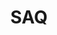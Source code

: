 ---
title: SAQ
layout: post
description: summary
permalink: /exam/saq
menu: nav/world/exam.html
image: 
tags: [exam]
---